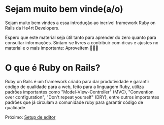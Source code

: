 # Sejam muito bem vinde(a/o)

Sejam muito bem vindes a essa introdução ao incrível framework
Ruby on Rails da He4rt Developers.

Espero que este material seja útil tanto para aprender do zero
quanto para consultar informações. Sintam-se livres a contribuir
com dicas e ajustes no material e o mais importante: Aproveitem
🌈🧙‍♀️

# O que é Ruby on Rails?

Ruby on Rails é um framework criado para dar produtividade e
garantir código de qualidade para a web, feito para a linguagem
Ruby, utiliza padrões importantes como "Model-View-Controller"
(MVC), "Convention over configuration", "Don't repeat yourself"
(DRY), entre outros importantes padrões que já circulam a
comunidade ruby para garantir código de qualidade.

Próximo: [Setup de editor](Ambiente/Editor.md)
